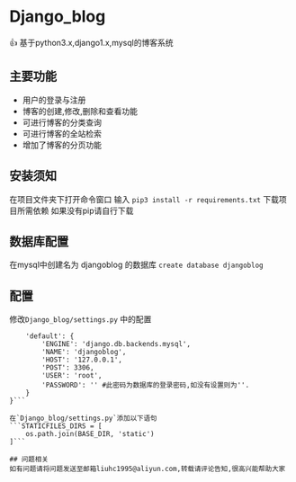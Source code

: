 # Django_blog
:+1: 基于python3.x,django1.x,mysql的博客系统
## 主要功能
- 用户的登录与注册
- 博客的创建,修改,删除和查看功能
- 可进行博客的分类查询
- 可进行博客的全站检索
- 增加了博客的分页功能

## 安装须知
在项目文件夹下打开命令窗口
输入 `pip3 install -r requirements.txt` 下载项目所需依赖
如果没有pip请自行下载

## 数据库配置
在mysql中创建名为 djangoblog 的数据库
`create database djangoblog`

## 配置
修改`Django_blog/settings.py` 中的配置
```DATABASES = {
    'default': {
        'ENGINE': 'django.db.backends.mysql',
        'NAME': 'djangoblog',
        'HOST': '127.0.0.1',
        'POST': 3306,
        'USER': 'root',
        'PASSWORD': '' #此密码为数据库的登录密码,如没有设置则为''.
    }
}```

在`Django_blog/settings.py`添加以下语句
```STATICFILES_DIRS = [
    os.path.join(BASE_DIR, 'static')
]```

## 问题相关
如有问题请将问题发送至邮箱liuhc1995@aliyun.com,转载请评论告知,很高兴能帮助大家




